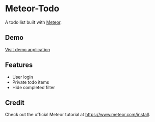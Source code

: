 # Meteor-Todo

A todo list built with [Meteor](https://www.meteor.com/).

## Demo

[Visit demo application](http://meteor-todo-swc.meteor.com/)

## Features

* User login
* Private todo items
* Hide completed filter

## Credit

Check out the official Meteor tutorial at https://www.meteor.com/install.
